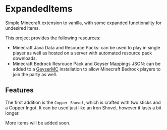 ExpandedItems
=============

Simple Minecraft extension to vanilla, with some expanded
functionality for undesired items.

This project provides the following resources:
* Minecraft Java Data and Resource Packs: can be used to play
  in single player as well as hosted on a server with automated
  resource pack downloads.
* Minecraft Bedrock Resrouce Pack and Geyser Mappings JSON: can be added
  to a [GeyserMC](https://geysermc.org/) installation to allow
  Minecraft Bedrock players to join the party as well.

## Features

The first addition is the `Copper Shovel`, which is crafted with two sticks
and a Copper Ingot. It can be used just like an Iron Shovel, however it lasts
a bit longer.

More items will be added soon.
